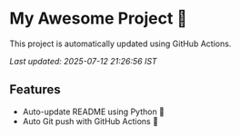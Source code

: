 # My Awesome Project 🚀

This project is automatically updated using GitHub Actions.

_Last updated: 2025-07-12 21:26:56 IST_

## Features
- Auto-update README using Python 🐍
- Auto Git push with GitHub Actions 🤖
